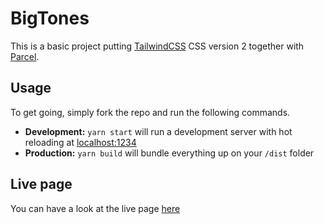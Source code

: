 # BigTones

This is a basic project putting [TailwindCSS](https://tailwindcss.com/) CSS version 2 together with [Parcel](https://parceljs.org/).

## Usage

To get going, simply fork the repo and run the following commands.

-   **Development:**
    `yarn start` will run a development server with hot reloading at <localhost:1234>
-   **Production:**
    `yarn build` will bundle everything up on your `/dist` folder
    
## Live page

You can have a look at the live page [here](https://marionlo.github.io/bigtones-page/)
